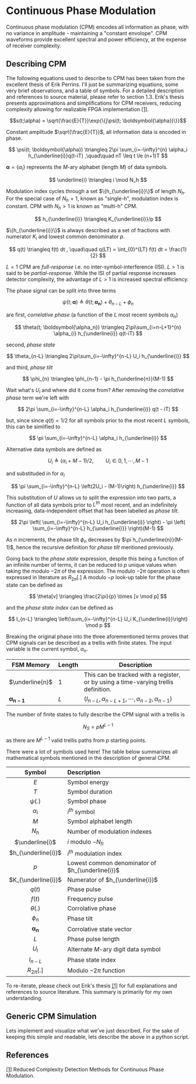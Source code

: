# Continuous Phase Modulation

Continuous phase modulation (CPM) encodes all information as phase, with no variance in amplitude - maintaining a "constant envolope".
CPM waveforms provide excellent spectral and power efficiency, at the expense of receiver complexity.

## Describing CPM

The following equations used to describe to CPM has been taken from the excellent thesis of Erik Perrins.
I'll just be summarizing equations, some very brief observations, and a table of symbols.
For a detailed description and references to source material, please refer to section 1.3.
Erik's thesis presents approximations and simplifications for CPM receivers, reducing complexity allowing for realizable FPGA implementation [[1]][reduced-cpm].


$$s(t;\alpha) = \sqrt{\frac{E}{T}}\exp{\{j\psi(t; \boldsymbol{\alpha})\}}$$

Constant amplitude $\sqrt{\frac{E}{T}}$, all information data is encoded in phase.

$$
\psi(t; \boldsymbol{\alpha}) \triangleq 
2\pi \sum_{i=-\infty}^{n} \alpha_i h_{\underline{i}}q(t-iT)
,\quad\quad
nT \leq t \le (n+1)T
$$

$\boldsymbol{\alpha}=\{\alpha_i\}$ represents the $M$-ary alphabet (length $M$) of data symbols.

$$
\underline{i} \triangleq i \mod N_h
$$

Modulation index cycles through a set $\{h_{\underline{i}}\}$ of length $N_h$.
For the special case of $N_h=1$, known as "single-h", modulation index is constant.
CPM with $N_h \gt 1$ is known as "multi-h" CPM.

$$
h_{\underline{i}} \triangleq K_{\underline{i}}/p
$$

$\{h_{\underline{i}}\}$ is always described as a set of fractions with numerator $K_i$ and lowest common denominator $p$.

$$
q(t) \triangleq f(t) dt
, \quad\quad
q(LT) = \int_{0}^{LT} f(t) dt = \frac{1}{2}
$$

$L=1$ CPM are _full-response_ i.e. no inter-symbol-interference (ISI).
$L>1$ is said to be _partial-response_.
While the ISI of partial response increases detector complexity, the advantage of $L>1$ is increased spectral efficiency.


The phase signal can be split into three terms

$$
\psi(t; \boldsymbol{\alpha}) \triangleq 
\theta(t; \boldsymbol{\alpha_n}) + \theta_{n-L} + \phi_{n}
$$

are first, _correlative phase_ (a function of the $L$ most recent symbols $\alpha_n$)

$$
\theta(t; \boldsymbol{\alpha_n}) \triangleq 
2\pi\sum_{i=n-L+1}^{n} \alpha_{i} h_{\underline{i}} q(t-iT)
$$

second, _phase state_

$$
\theta_{n-L} \triangleq 2\pi\sum_{i=-\infty}^{n-L} U_i h_{\underline{i}}
$$

and third, _phase tilt_

$$
\phi_{n} \triangleq \phi_{n-1} - \pi h_{\underline{n}}(M-1)
$$

Wait what's $U_i$ and where did it come from?  After removing the _correlative phase_ term we're left with 

$$
2\pi \sum_{i=-\infty}^{n-L} \alpha_i h_{\underline{i}} q(t - iT)
$$

but, since since $q(t)=1/2$ for all symbols prior to the most recent $L$ symbols, this can be simlified to 

$$
\pi \sum_{i=-\infty}^{n-L} \alpha_i h_{\underline{i}}
$$

Alternative data symbols are defined as 

$$
U_i \triangleq (\alpha_i + M - 1) / 2
,\quad\quad
U_i \in {0, 1, \cdots, M-1}
$$

and substituded in for $\alpha_i$

$$
\pi \sum_{i=-\infty}^{n-L} \left(2U_i - (M-1)\right) h_{\underline{i}}
$$

This substitution of $U$ allows us to split the expression into two parts, a function of all data symbols prior to $L^{th}$ most recent, and an indefinitely increasing, data-independent offset that has been labelled as _phase tilt_.

$$
2\pi \left( \sum_{i=-\infty}^{n-L} U_i h_{\underline{i}} \right) - 
\pi \left( \sum_{i=-\infty}^{n-L}  h_{\underline{i}} \right)(M-1)
$$

As $n$ increments, the phase tilt $\phi_n$ decreases by $\pi h_{\underline{n}}(M-1)$, hence the recursive definition for _phase tilt_ mentioned previously.

Going back to the _phase state_ expression, despite this being a function of an infinite number of terms, it can be reduced to $p$ unique values when taking the modulo $-2\pi$ of the expression.
The modulo $-2\pi$ operation is often expressed in literature as $R_{2\pi}[.]$
A modulo $-p$ look-up table for the phase state can be defined as

$$
\theta[v] \triangleq \frac{2\pi}{p} \times [v  \mod p]
$$

and the _phase state index_ can be defined as

$$
I_{n-L} \triangleq
\left(\sum_{i=-\infty}^{n-L} U_i K_{\underline{i}}\right)  \mod p
$$

Breaking the original phase into the three aforementioned terms proves that CPM signals can be described as a trellis with finite states.
The input variable is the current symbol, $\alpha_n$.

| FSM Memory                  | Length | Description |
|  --                         | --     | --  |
| $\underline{n}$             | 1      | This can be tracked with a register, or by using a time-varying trellis definition. |
| $\boldsymbol{\alpha_{n-1}}$ | $L$    | $(I_{n-L}, \alpha_{n-L+1}, \cdots , \alpha_{n-2}, \alpha_{n-1})$ |

The number of finite states to fully describe the CPM signal with a trellis is

$$N_S = pM^{L-1}$$

as there are $M^{L-1}$ valid trellis paths from $p$ starting points.


There were a lot of symbols used here!
The table below summarizes all mathematical symbols mentioned in the description of general CPM.

| Symbol                  | Description       |
| :--:                    | :---------------- |
| $E$                     | Symbol energy     |
| $T$                     | Symbol duration   |
| $\psi(.)$               | Symbol phase      |
| $\alpha_i$              | $i^{th}$ symbol   |
| $M$                     | Symbol alphabet length |
| $N_h$                   | Number of modulation indexes |
| $\underline{i}$         | $i$ modulo $-N_h$  |
| $h_{\underline{i}}$     | $i^{th}$ modulation index |
| $p$                     | Lowest common denominator of $h_{\underline{i}}$ |
| $K_{\underline{i}}$     | Numerator of $h_{\underline{i}}$ |
| $q(t)$                  | Phase pulse       |
| $f(t)$                  | Frequency pulse   |
| $\theta(.)$             | Corrolative phase |
| $\phi_n$                | Phase tilt |
| $\boldsymbol{\alpha_n}$ | Corrolative state vector |
| $L$                     | Phase pulse length |
| $U_i$                   | Alternate $M$-ary digit data symbol |
| $I_{n-L}$               | Phase state index |
| $R_{2\pi}[.]$           | Modulo $-2\pi$ function |

To re-iterate, please check out Erik's thesis [[1]][reduced-cpm] for full explanations and references to source literature.
This summary is primarily for my own understanding.

## Generic CPM Simulation

Lets implement and visualize what we've just described.
For the sake of keeping this simple and readable, lets describe the above in a python script.

## References

[[1]][reduced-cpm]
Reduced Complexity Detection Methods for Continuous Phase Modulation.

[reduced-cpm]: https://scholarsarchive.byu.edu/cgi/viewcontent.cgi?article=1619&context=etd
